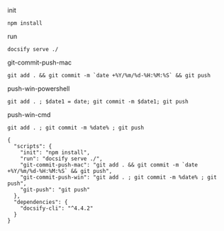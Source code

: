 init
```shell
npm install
```

run
```shell
docsify serve ./
```

git-commit-push-mac
```shell
git add . && git commit -m `date +%Y/%m/%d-%H:%M:%S` && git push
```

push-win-powershell
```shell
git add . ; $date1 = date; git commit -m $date1; git push
```

push-win-cmd
```shell
git add . ; git commit -m %date% ; git push
```



```shell
{
  "scripts": {
    "init": "npm install",
    "run": "docsify serve ./",
    "git-commit-push-mac": "git add . && git commit -m `date +%Y/%m/%d-%H:%M:%S` && git push",
    "git-commit-push-win": "git add . ; git commit -m %date% ; git push",
    "git-push": "git push"
  },
  "dependencies": {
    "docsify-cli": "^4.4.2"
  }
}
```